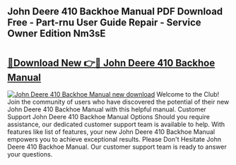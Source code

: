 ## John Deere 410 Backhoe Manual PDF Download Free - Part-rnu User Guide Repair - Service Owner Edition Nm3sE

# <h2><a href="http://bc91752.oget.top/?id=John+Deere+410+Backhoe+Manual">🔗Download New 👉🔴 John Deere 410 Backhoe Manual</a></h2>

[![John Deere 410 Backhoe Manual new download](https://i.imgur.com/5g1atiW.png)](http://bc91752.oget.top/?id=John+Deere+410+Backhoe+Manual)
Welcome to the Club! Join the community of users who have discovered the potential of their new John Deere 410 Backhoe Manual with this helpful manual. Customer Support John Deere 410 Backhoe Manual Options Should you require assistance, our dedicated customer support team is available to help. With features like list of features, your new John Deere 410 Backhoe Manual empowers you to achieve exceptional results. Please Don't Hesitate John Deere 410 Backhoe Manual. Our customer support team is ready to answer your questions.
